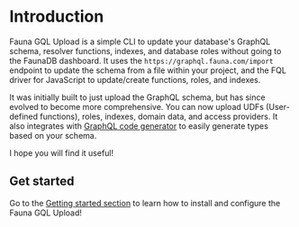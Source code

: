 # Introduction

Fauna GQL Upload is a simple CLI to update your database's GraphQL schema, resolver functions, indexes, and database roles without going to the FaunaDB dashboard. It uses the `https://graphql.fauna.com/import` endpoint to update the schema from a file within your project, and the FQL driver for JavaScript to update/create functions, roles, and indexes.

It was initially built to just upload the GraphQL schema, but has since evolved to become more comprehensive. You can now upload UDFs (User-defined functions), roles, indexes, domain data, and access providers. It also integrates with [GraphQL code generator](https://www.graphql-code-generator.com/) to easily generate types based on your schema. 

I hope you will find it useful!

## Get started

Go to the [Getting started section](/getting-started) to learn how to install and configure the Fauna GQL Upload!